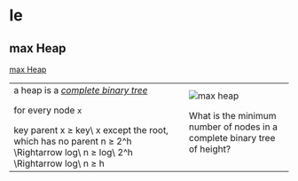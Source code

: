 # le

## max Heap

<a href="https://www.geeksforgeeks.org/difference-between-min-heap-and-max-heap/?ref=gcse">max Heap</a>

<table>
<tr>
<td width="300">
    <deflist>
    <def title="Structure Property">
    a heap is a <a href="https://www.geeksforgeeks.org/complete-binary-tree/"><i>complete binary tree</i></a>
    </def>
    <def title="Heap-Order Property">
    <procedure>
    <p>for every node <code>x</code></p>
    <step>key parent <code-block lang="tex">x &ge; key\ x</code-block></step>
    <step>except the root, which has no parent</step>
    </procedure>
    </def>
    </deflist>
    <deflist>
    <def title="Height of a Heap">
    <code-block lang="tex"> n &ge; 2^h \Rightarrow log\ n &ge; log\ 2^h \Rightarrow log\ n &ge; 
h</code-block><br/>
    </def>
    </deflist>
</td>
<td>
    <img src="https://media.geeksforgeeks.org/wp-content/uploads/20201106115254/MaxHeap.jpg" alt="max heap"/><br/>
    <p>What is the minimum number of nodes in a complete binary tree of height?</p>
</td>
</tr>
</table>